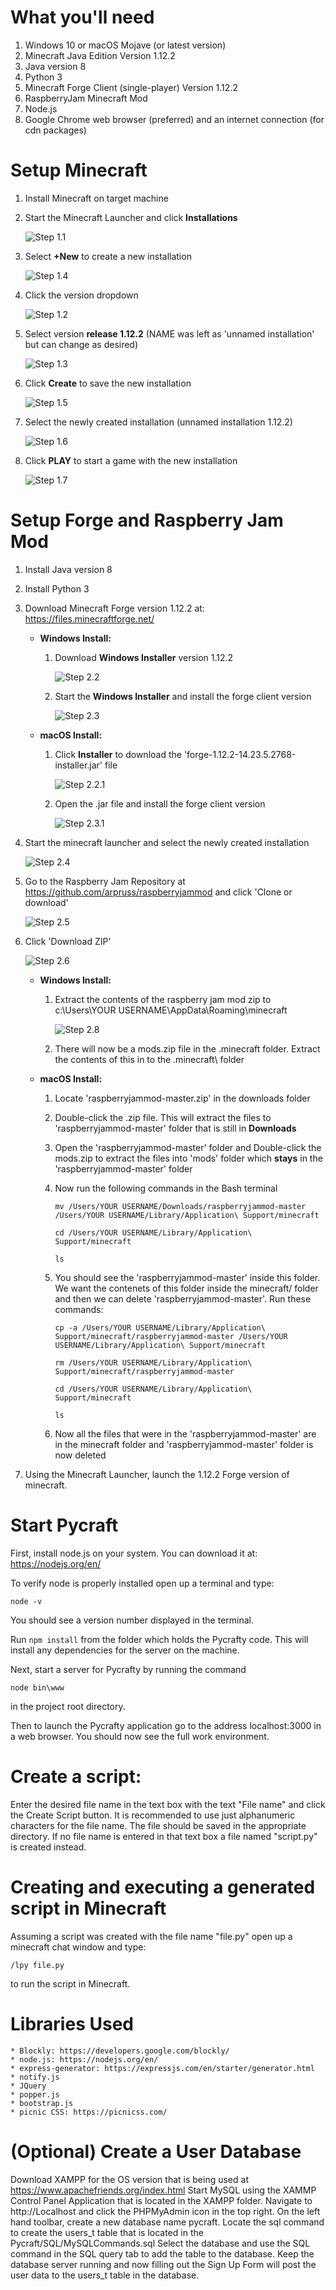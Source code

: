 # What you'll need
1. Windows 10 or macOS Mojave (or latest version)
2. Minecraft Java Edition Version 1.12.2
3. Java version 8
4. Python 3
5. Minecraft Forge Client (single-player) Version 1.12.2
6. RaspberryJam Minecraft Mod
7. Node.js
8. Google Chrome web browser (preferred) and an internet connection (for cdn packages)

# Setup Minecraft
1. Install Minecraft on target machine

2. Start the Minecraft Launcher and click **Installations**

    ![Step 1.1](public/media/readme_images/step1-1.png)

3. Select **+New** to create a new installation

    ![Step 1.4](public/media/readme_images/step1-4.png)

4. Click the version dropdown

    ![Step 1.2](public/media/readme_images/step1-2.png)

5. Select version **release 1.12.2** (NAME was left as 'unnamed installation'  but can change as desired)

    ![Step 1.3](public/media/readme_images/step1-3.png)

6. Click **Create** to save the new installation

    ![Step 1.5](public/media/readme_images/step1-5.png)

7. Select the newly created installation (unnamed installation 1.12.2)

    ![Step 1.6](public/media/readme_images/step1-6.png)

8. Click **PLAY** to start a game with the new installation

    ![Step 1.7](public/media/readme_images/step1-7.png)

# Setup Forge and Raspberry Jam Mod
1. Install Java version 8

2. Install Python 3

3. Download Minecraft Forge version 1.12.2 at: https://files.minecraftforge.net/

    * **Windows Install:**

        1. Download **Windows Installer** version 1.12.2

            ![Step 2.2](public/media/readme_images/step2-2.png)

        2. Start the **Windows Installer** and install the forge client version

            ![Step 2.3](public/media/readme_images/step2-3.png)

    * **macOS Install:**

        1. Click **Installer** to download the 'forge-1.12.2-14.23.5.2768-installer.jar' file

            ![Step 2.2.1](public/media/readme_images/step2-2.1.png)

        2. Open the .jar file and install the forge client version

            ![Step 2.3.1](public/media/readme_images/step2-3.1.png)

4. Start the minecraft launcher and select the newly created installation

    ![Step 2.4](public/media/readme_images/step2-4.png)

6. Go to the Raspberry Jam Repository at https://github.com/arpruss/raspberryjammod and click 'Clone or download'

    ![Step 2.5](public/media/readme_images/step2-5.png)

7. Click 'Download ZIP'

    ![Step 2.6](public/media/readme_images/step2-6.png)

    * **Windows Install:**

        1. Extract the contents of the raspberry jam mod zip to c:\Users\YOUR USERNAME\AppData\Roaming\minecraft 

            ![Step 2.8](public/media/readme_images/step2-8.png)

        2. There will now be a mods.zip file in the .minecraft folder. Extract the contents of this in to the .minecraft\ folder 

    * **macOS Install:**

        1. Locate 'raspberryjammod-master.zip' in the downloads folder
        2. Double-click the .zip file. This will extract the files to 'raspberryjammod-master' folder that is still in **Downloads**
        4. Open the 'raspberryjammod-master' folder and Double-click the mods.zip to extract the files into 'mods' folder which **stays** in the 'raspberryjammod-master' folder
        3. Now run the following commands in the Bash terminal

            ```
            mv /Users/YOUR USERNAME/Downloads/raspberryjammod-master /Users/YOUR USERNAME/Library/Application\ Support/minecraft   

            cd /Users/YOUR USERNAME/Library/Application\ Support/minecraft

            ls
            ```
        4. You should see the 'raspberryjammod-master' inside this folder. We want the contenets of this folder inside the minecraft/ folder and then we can delete 'raspberryjammod-master'. Run these commands:

            ```
            cp -a /Users/YOUR USERNAME/Library/Application\ Support/minecraft/raspberryjammod-master /Users/YOUR USERNAME/Library/Application\ Support/minecraft

            rm /Users/YOUR USERNAME/Library/Application\ Support/minecraft/raspberryjammod-master

            cd /Users/YOUR USERNAME/Library/Application\ Support/minecraft

            ls
            ```
        5. Now all the files that were in the 'raspberryjammod-master' are in the minecraft folder and 'raspberryjammod-master' folder is now deleted


10. Using the Minecraft Launcher, launch the 1.12.2 Forge version of minecraft. 

# Start Pycraft
First, install node.js on your system. You can download it at: https://nodejs.org/en/

To verify node is properly installed open up a terminal and type:
```
node -v 
```
You should see a version number displayed in the terminal.

Run ```npm install``` from the folder which holds the Pycrafty code.
This will install any dependencies for the server on the machine.

Next, start a server for Pycrafty by running the command
```
node bin\www
```
in the project root directory.

Then to launch the Pycrafty application go to the address localhost:3000 in a web browser.
You should now see the full work environment.

# Create a script:
Enter the desired file name in the text box with the text "File name" and click 
the Create Script button. It is recommended to use just alphanumeric characters for the file name.
The file should be saved in the appropriate directory.
If no file name is entered in that text box a file named "script.py" is created
instead. 

# Creating and executing a generated script in Minecraft
Assuming a script was created with the file name "file.py"
open up a minecraft chat window and type: 
```
/lpy file.py
```
to run the script in Minecraft.

# Libraries Used
    * Blockly: https://developers.google.com/blockly/
    * node.js: https://nodejs.org/en/
    * express-generator: https://expressjs.com/en/starter/generator.html
    * notify.js
    * JQuery
    * popper.js
    * bootstrap.js
    * picnic CSS: https://picnicss.com/
    
 # (Optional) Create a User Database
 Download XAMPP for the OS version that is being used at https://www.apachefriends.org/index.html
 Start MySQL using the XAMMP Control Panel Application that is located in the XAMPP folder.
 Navigate to http://Localhost and click the PHPMyAdmin icon in the top right.
 On the left hand toolbar, create a new database name pycraft.
 Locate the sql command to create the users_t table that is located in the Pycraft/SQL/MySQLCommands.sql
 Select the database and use the SQL command in the SQL query tab to add the table to the database.
 Keep the database server running and now filling out the Sign Up Form will post the user data to the users_t table in the database.
 
